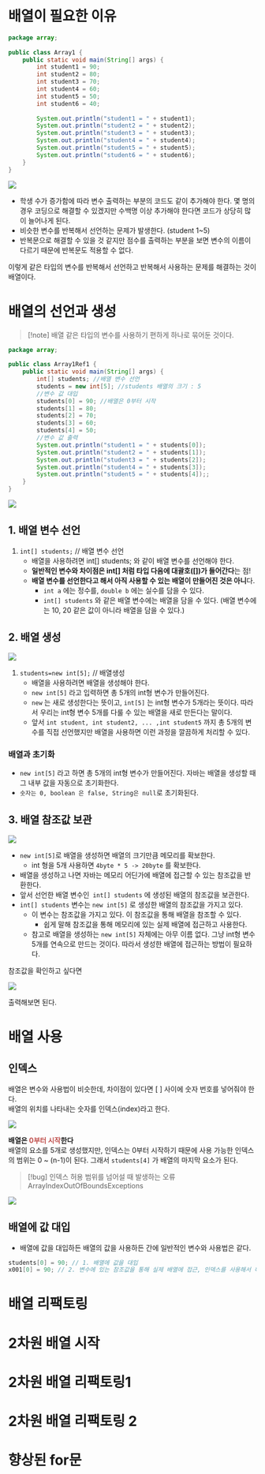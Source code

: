 # 배열이 필요한 이유 
```java
package array;  
  
public class Array1 {  
    public static void main(String[] args) {  
        int student1 = 90;  
        int student2 = 80;  
        int student3 = 70;  
        int student4 = 60;  
        int student5 = 50;  
        int student6 = 40;  
  
        System.out.println("student1 = " + student1);  
        System.out.println("student2 = " + student2);  
        System.out.println("student3 = " + student3);  
        System.out.println("student4 = " + student4);  
        System.out.println("student5 = " + student5);  
        System.out.println("student6 = " + student6);  
    }  
}
```

![](https://i.imgur.com/6QpJtVH.png)

- 학생 수가 증가함에 따라 변수 출력하는 부분의 코드도 같이 추가해야 한다. 몇 명의 경우 코딩으로 해결할 수 있겠지만 수백명 이상 추가해야 한다면 코드가 상당히 많이 늘어나게 된다. 
- 비슷한 변수를 반복해서 선언하는 문제가 발생한다. (student 1~5)
- 반복문으로 해결할 수 있을 것 같지만 점수를 출력하는 부분을 보면 변수의 이름이 다르기 때문에 반복문도 적용할 수 없다.

이렇게 같은 타입의 변수를 반복해서 선언하고 반복해서 사용하는 문제를 해결하는 것이 배열이다.

# 배열의 선언과 생성
>[!note] 배열
>같은 타입의 변수를 사용하기 편하게 하나로 묶어둔 것이다.

```java
package array;  
  
public class Array1Ref1 {  
    public static void main(String[] args) {  
        int[] students; //배열 변수 선언  
        students = new int[5]; //students 배열의 크기 : 5  
        //변수 값 대입  
        students[0] = 90; //배열은 0부터 시작  
        students[1] = 80;  
        students[2] = 70;  
        students[3] = 60;  
        students[4] = 50;  
        //변수 값 출력  
        System.out.println("student1 = " + students[0]);  
        System.out.println("student2 = " + students[1]);  
        System.out.println("student3 = " + students[2]);  
        System.out.println("student4 = " + students[3]);  
        System.out.println("student5 = " + students[4]);;  
    }  
}
```

![](https://i.imgur.com/z0nwvUN.png)

## 1. 배열 변수 선언
1. `int[] students;` // 배열 변수 선언
	- 배열을 사용하려면 int[] students; 와 같이 배열 변수를 선언해야 한다.
	- **일반적인 변수와 차이점은 int[] 처럼 타입 다음에 대괄호([])가 들어간다**는 점!
	- **배열 변수를 선언한다고 해서 아직 사용할 수 있는 배열이 만들어진 것은 아니**다.
		- `int a` 에는 정수를, `double b` 에는 실수를 담을 수 있다.
		- `int[] students` 와 같은 배열 변수에는 배열을 담을 수 있다. (배열 변수에는 10, 20 같은 값이 아니라 배열을 담을 수 있다.)

## 2. 배열 생성

![](https://i.imgur.com/jMx23Uc.png)

1. `students=new int[5];` // 배열생성
	- 배열을 사용하려면 배열을 생성해야 한다.
	- `new int[5]` 라고 입력하면 총 5개의 int형 변수가 만들어진다.
	- `new` 는 새로 생성한다는 뜻이고, `int[5]` 는 int형 변수가 5개라는 뜻이다. 따라서 우리는 int형 변수 5개를 다룰 수 있는 배열을 새로 만든다는 말이다.
	- 앞서 `int student, int student2, ... ,int student5` 까지 총 5개의 변수를 직접 선언했지만 배열을 사용하면 이런 과정을 깔끔하게 처리할 수 있다.

### 배열과 초기화
- `new int[5]` 라고 하면 총 5개의 int형 변수가 만들어진다. 자바는 배열을 생성할 때 그 내부 값을 자동으로 초기화한다.
- `숫자는 0, boolean 은 false, String은 null`로 초기화된다.  

## 3. 배열 참조값 보관

![](https://i.imgur.com/3KHrSbG.png)

- `new int[5]`로 배열을 생성하면 배열의 크기만큼 메모리를 확보한다.
	- int 형을 5개 사용하면 `4byte * 5 -> 20byte` 를 확보한다.
- 배열을 생성하고 나면 자바는 메모리 어딘가에 배열에 접근할 수 있는 참조값을 반환한다.
- 앞서 선언한 배열 변수인` int[] students` 에 생성된 배열의 참조값을 보관한다.
- `int[] students` 변수는 `new int[5]` 로 생성한 배열의 참조값을 가지고 있다.
	- 이 변수는 참조값을 가지고 있다. 이 참조값을 통해 배열을 참조할 수 있다.
		- 쉽게 말해 참조값을 통해 메모리에 있는 실제 배열에 접근하고 사용한다.
	- 참고로 배열을 생성하는 `new int[5]` 자체에는 아무 이름 없다. 그냥 int형 변수 5개를 연속으로 만드는 것이다. 따라서 생성한 배열에 접근하는 방법이 필요하다. 

참조값을 확인하고 싶다면

![](https://i.imgur.com/coIoxmp.png)

출력해보면 된다.

# 배열 사용
## 인덱스
배열은 변수와 사용법이 비슷한데, 차이점이 있다면 [ ] 사이에 숫자 번호를 넣어줘야 한다.<br>
배열의 위치를 나타내는 숫자를 인덱스(index)라고 한다.

![](https://i.imgur.com/aPHKU6T.png)

**배열은 <font color="#c0504d">0부터 시작</font>한다** <br>
배열의 요소를 5개로 생성했지만, 인덱스는 0부터 시작하기 때문에 사용 가능한 인덱스의 범위는 0 ~ (n-1)이 된다. 그래서 `students[4]` 가 배열의 마지막 요소가 된다. 

>[!bug] 인덱스 허용 범위를 넘어설 때 발생하는 오류
>ArrayIndexOutOfBoundsExceptions

![](https://i.imgur.com/Meo2KRo.png)

## 배열에 값 대입
- 배열에 값을 대입하든 배열의 값을 사용하든 간에 일반적인 변수와 사용법은 같다.

```java
students[0] = 90; // 1. 배열에 값을 대입
x001[0] = 90; // 2. 변수에 있는 참조값을 통해 실제 배열에 접근, 인덱스를 사용해서 해당 위치의 요소에 접근, 값을 대입한다.
```




# 배열 리팩토링
# 2차원 배열 시작
# 2차원 배열 리팩토링1
# 2차원 배열 리팩토링 2
# 향상된 for문
